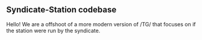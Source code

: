 ## Syndicate-Station codebase

Hello! We are a offshoot of a more modern version of /TG/ that focuses on if the station were run by the syndicate.

